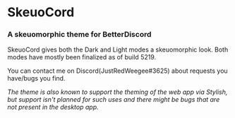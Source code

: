 # SkeuoCord
### A skeuomorphic theme for BetterDiscord

SkeuoCord gives both the Dark and Light modes a skeuomorphic look. Both modes have mostly been finalized as of build 5219.

You can contact me on Discord(JustRedWeegee#3625) about requests you have/bugs you find.

*The theme is also known to support the theming of the web app via Stylish, but support isn't planned for such uses and there might be bugs that are not present in the desktop app.*
